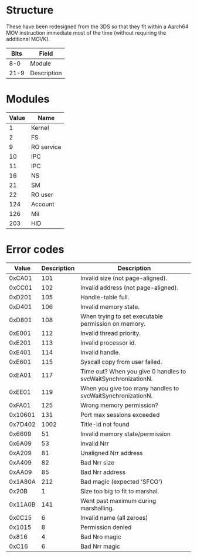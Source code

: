 # Structure

These have been redesigned from the 3DS so that they fit within a
Aarch64 MOV instruction immediate most of the time (without requiring
the additional MOVK).

| Bits | Field       |
| ---- | ----------- |
| 8-0  | Module      |
| 21-9 | Description |

# Modules

| Value | Name       |
| ----- | ---------- |
| 1     | Kernel     |
| 2     | FS         |
| 9     | RO service |
| 10    | IPC        |
| 11    | IPC        |
| 16    | NS         |
| 21    | SM         |
| 22    | RO user    |
| 124   | Account    |
| 126   | Mii        |
| 203   | HID        |

# Error codes

| Value   | Description | Description                                                   |
| ------- | ----------- | ------------------------------------------------------------- |
| 0xCA01  | 101         | Invalid size (not page-aligned).                              |
| 0xCC01  | 102         | Invalid address (not page-aligned).                           |
| 0xD201  | 105         | Handle-table full.                                            |
| 0xD401  | 106         | Invalid memory state.                                         |
| 0xD801  | 108         | When trying to set executable permission on memory.           |
| 0xE001  | 112         | Invalid thread priority.                                      |
| 0xE201  | 113         | Invalid processor id.                                         |
| 0xE401  | 114         | Invalid handle.                                               |
| 0xE601  | 115         | Syscall copy from user failed.                                |
| 0xEA01  | 117         | Time out? When you give 0 handles to svcWaitSynchronizationN. |
| 0xEE01  | 119         | When you give too many handles to svcWaitSynchronizationN.    |
| 0xFA01  | 125         | Wrong memory permission?                                      |
| 0x10601 | 131         | Port max sessions exceeded                                    |
| 0x7D402 | 1002        | Title-id not found                                            |
| 0x6609  | 51          | Invalid memory state/permission                               |
| 0x6A09  | 53          | Invalid Nrr                                                   |
| 0xA209  | 81          | Unaligned Nrr address                                         |
| 0xA409  | 82          | Bad Nrr size                                                  |
| 0xAA09  | 85          | Bad Nrr address                                               |
| 0x1A80A | 212         | Bad magic (expected 'SFCO')                                   |
| 0x20B   | 1           | Size too big to fit to marshal.                               |
| 0x11A0B | 141         | Went past maximum during marshalling.                         |
| 0x0C15  | 6           | Invalid name (all zeroes)                                     |
| 0x1015  | 8           | Permission denied                                             |
| 0x816   | 4           | Bad Nro magic                                                 |
| 0xC16   | 6           | Bad Nrr magic                                                 |
